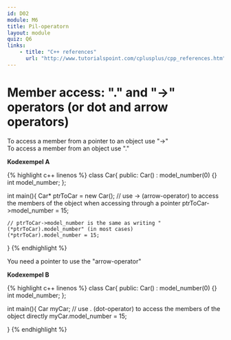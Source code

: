 ```yaml
---
id: D02
module: M6
title: Pil-operatorn
layout: module
quiz: Q6
links:
    - title: "C++ references"
      url: "http://www.tutorialspoint.com/cplusplus/cpp_references.htm"
---
```


# Member access: "." and "->" operators (or dot and arrow operators)

To access a member from a pointer to an object use "->"  
To access a member from an object use "."


__Kodexempel A__

{% highlight c++ linenos %}
class Car{
public:
    Car() : model_number(0) {}
    int model_number;
};
 
int main(){
    Car* ptrToCar = new Car();
    // use -> (arrow-operator) to access the members of the object when accessing through a pointer
    ptrToCar->model_number = 15;
     
    // ptrToCar->model_number is the same as writing "(*ptrToCar).model_number" (in most cases)
    (*ptrToCar).model_number = 15;
}
{% endhighlight %}

You need a pointer to use the "arrow-operator"



__Kodexempel B__

{% highlight c++ linenos %}
class Car{
public:
    Car() : model_number(0) {}
    int model_number;
};
 
int main(){
    Car myCar;
    // use . (dot-operator) to access the members of the object directly
    myCar.model_number = 15;
     
}
{% endhighlight %}

